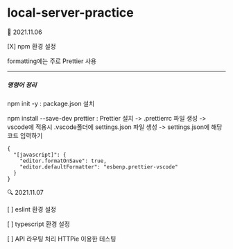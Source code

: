 # local-server-practice

🔨 2021.11.06

[X] npm 환경 설정

formatting에는 주로 Prettier 사용

<hr>

##### 명령어 정리

npm init -y : package.json 설치

npm install --save-dev prettier : Prettier 설치
-> .prettierrc 파일 생성 -> vscode에 적용시 .vscode폴더에 settings.json 파일 생성 -> settings.json에 해당 코드 입력하기

```
{
  "[javascript]": {
    "editor.formatOnSave": true,
    "editor.defaultFormatter": "esbenp.prettier-vscode"
  }
}

```

🔍 2021.11.07

[ ] eslint 환경 설정

[ ] typescript 환경 설정

[ ] API 라우팅 처리 HTTPie 이용한 테스팅
